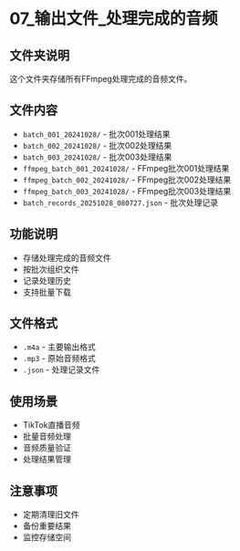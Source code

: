 # 07_输出文件_处理完成的音频

## 文件夹说明
这个文件夹存储所有FFmpeg处理完成的音频文件。

## 文件内容
- `batch_001_20241028/` - 批次001处理结果
- `batch_002_20241028/` - 批次002处理结果
- `batch_003_20241028/` - 批次003处理结果
- `ffmpeg_batch_001_20241028/` - FFmpeg批次001处理结果
- `ffmpeg_batch_002_20241028/` - FFmpeg批次002处理结果
- `ffmpeg_batch_003_20241028/` - FFmpeg批次003处理结果
- `batch_records_20251028_080727.json` - 批次处理记录

## 功能说明
- 存储处理完成的音频文件
- 按批次组织文件
- 记录处理历史
- 支持批量下载

## 文件格式
- `.m4a` - 主要输出格式
- `.mp3` - 原始音频格式
- `.json` - 处理记录文件

## 使用场景
- TikTok直播音频
- 批量音频处理
- 音频质量验证
- 处理结果管理

## 注意事项
- 定期清理旧文件
- 备份重要结果
- 监控存储空间
